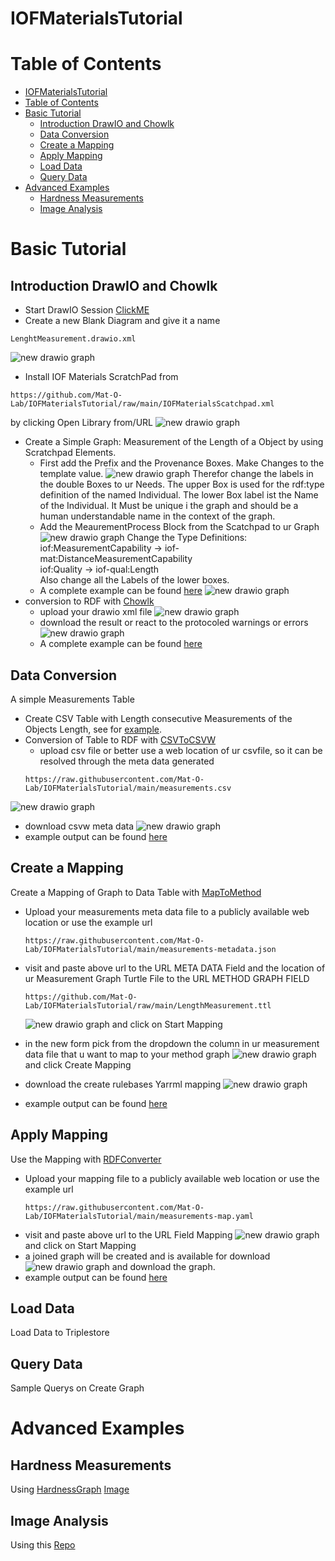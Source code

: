 # IOFMaterialsTutorial

# Table of Contents
- [IOFMaterialsTutorial](#iofmaterialstutorial)
- [Table of Contents](#table-of-contents)
- [Basic Tutorial](#basic-tutorial)
  - [Introduction DrawIO and Chowlk](#introduction-drawio-and-chowlk)
  - [Data Conversion](#data-conversion)
  - [Create a Mapping](#create-a-mapping)
  - [Apply Mapping](#apply-mapping)
  - [Load Data](#load-data)
  - [Query Data](#query-data)
- [Advanced Examples](#advanced-examples)
  - [Hardness Measurements](#hardness-measurements)
  - [Image Analysis](#image-analysis)

# Basic Tutorial

## Introduction DrawIO and Chowlk
 - Start DrawIO Session [ClickME](https://app.diagrams.net/)
 - Create a new Blank Diagram and give it a name 
  ```
  LenghtMeasurement.drawio.xml
  ```
  ![new drawio graph](./images/drawio_newgraph.png)
 
 - Install IOF Materials ScratchPad from
  ```
  https://github.com/Mat-O-Lab/IOFMaterialsTutorial/raw/main/IOFMaterialsScatchpad.xml
  ```
  by clicking Open Library from/URL
  ![new drawio graph](./images/drawio_openlibrary.png)
 - Create a Simple Graph: Measurement of the Length of a Object by using Scratchpad Elements.
   - First add the Prefix and the Provenance Boxes. Make Changes to the template value.
  ![new drawio graph](./images/drawio_prefixesandprov.png)
  Therefor change the labels in the double Boxes to ur Needs. The upper Box is used for the rdf:type definition of the named Individual. The lower Box label ist the Name of the Individual. It Must be unique i the graph and should be a human understandable name in the context of the graph. 
   - Add the MeaurementProcess Block from the Scatchpad to ur Graph
  ![new drawio graph](./images/drawio_measurementprocess.png)
  Change the Type Definitions: \
  iof:MeasurementCapability -> iof-mat:DistanceMeasurementCapability \
  iof:Quality -> iof-qual:Length \
  Also change all the Labels of the lower boxes.
   - A complete example can be found [here](https://raw.githubusercontent.com/Mat-O-Lab/IOFMaterialsTutorial/main/LenghtMeasurement.drawio.xml)
  ![new drawio graph](./images/LenghtMeasurement.drawio.png)
 - conversion to RDF with [Chowlk](https://chowlk.linkeddata.es/)
    - upload your drawio xml file
    ![new drawio graph](./images/chowlk_upload.png)
    - download the result or react to the protocoled warnings or errors
    ![new drawio graph](./images/chowlk_download.png)
    - A complete example can be found [here](https://raw.githubusercontent.com/Mat-O-Lab/IOFMaterialsTutorial/main/LenghtMeasurement.ttl)
## Data Conversion
A simple Measurements Table
- Create CSV Table with Length consecutive Measurements of the Objects Length, see for [example](measurements.csv).
- Conversion of Table to RDF with [CSVToCSVW](https://csvtocsvw.matolab.org/)
  - upload csv file or better use a web location of ur csvfile, so it can be resolved through the meta data generated
  ```
  https://raw.githubusercontent.com/Mat-O-Lab/IOFMaterialsTutorial/main/measurements.csv
  ```

![new drawio graph](./images/csvtocsvw_upload.png)
  - download csvw meta data
![new drawio graph](./images/csvtocsvw_download.png)
  - example output can be found [here](https://raw.githubusercontent.com/Mat-O-Lab/IOFMaterialsTutorial/main/measurements-metadata.json)
## Create a Mapping
Create a Mapping of Graph to Data Table with [MapToMethod](https://maptomethod.matolab.org/)
- Upload your measurements meta data file to a publicly available web location or use the example url
  ```
  https://raw.githubusercontent.com/Mat-O-Lab/IOFMaterialsTutorial/main/measurements-metadata.json
  ```

- visit and paste above url to the URL META DATA Field and the location of ur Measurement Graph Turtle File to the URL METHOD GRAPH FIELD
  ```
  https://github.com/Mat-O-Lab/IOFMaterialsTutorial/raw/main/LengthMeasurement.ttl
  ```
    ![new drawio graph](./images/maptomethod_form.png)
    and click on Start Mapping
- in the new form pick from the dropdown the column in ur measurement data file that u want to map to your method graph
![new drawio graph](./images/maptomethod_map.png)
and click Create Mapping
- download the create rulebases Yarrml mapping
![new drawio graph](./images/maptomethod_download.png)
- example output can be found [here](https://raw.githubusercontent.com/Mat-O-Lab/IOFMaterialsTutorial/main/measurements-map.yaml)
  
## Apply Mapping
Use the Mapping with [RDFConverter](https://rdfconverter.matolab.org/)
- Upload your mapping file to a publicly available web location or use the example url
  ```
  https://raw.githubusercontent.com/Mat-O-Lab/IOFMaterialsTutorial/main/measurements-map.yaml
  ```
- visit and paste above url to the URL Field Mapping
  ![new drawio graph](./images/rdfconverter_conversion.png)
    and click on Start Mapping
- a joined graph will be created and is available for download
![new drawio graph](./images/rdfconverter_download.png)
and download the graph.
- example output can be found [here](https://raw.githubusercontent.com/Mat-O-Lab/IOFMaterialsTutorial/main/measurements-joined.ttl)
## Load Data
Load Data to Triplestore
## Query Data
Sample Querys on Create Graph

# Advanced Examples
## Hardness Measurements
Using [HardnessGraph](https://gitlab.com/kupferdigital/process-graphs/vickers-hardness-test-fem)
[Image](https://user-content.gitlab-static.net/e8fcc493e7403be54bcd61c1889d9eb8f191ead4/68747470733a2f2f6b75706665726469676974616c2e6769746c61622e696f2f70726f636573732d6772617068732f7669636b6572732d686172646e6573732d746573742d66656d2f7669636b6572732d686172646e6573732d746573742d66656d2e737667)
## Image Analysis
Using this [Repo](https://github.com/BAMresearch/DF-TEM-PAW/tree/main)
